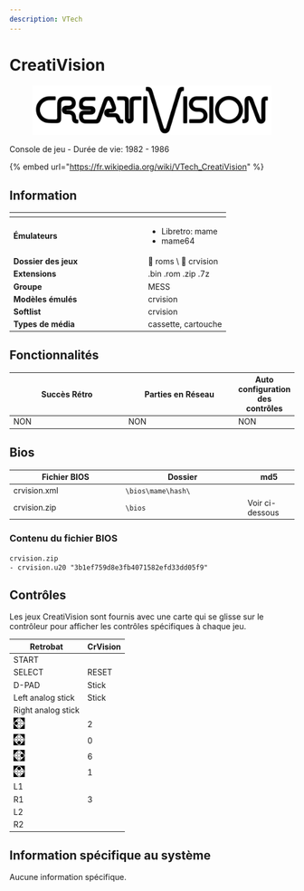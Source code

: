 ```yaml
---
description: VTech
---
```


# CreatiVision

<div align="left">

<figure><img src="https://raw.githubusercontent.com/fabricecaruso/es-theme-carbon/52ff37c9e265587d006945a2ba695b5a962b3a3d/art/logos/creativision.svg" alt=""><figcaption></figcaption></figure>

</div>

Console de jeu - Durée de vie: 1982 - 1986

{% embed url="https://fr.wikipedia.org/wiki/VTech_CreatiVision" %}

## Information

<table data-header-hidden><thead><tr><th width="224"></th><th></th></tr></thead><tbody><tr><td><strong>Émulateurs</strong></td><td><ul><li>Libretro: mame</li><li>mame64</li></ul></td></tr><tr><td><strong>Dossier des jeux</strong></td><td><span data-gb-custom-inline data-tag="emoji" data-code="1f4c2">📂</span> roms \ <span data-gb-custom-inline data-tag="emoji" data-code="1f4c2">📂</span> crvision</td></tr><tr><td><strong>Extensions</strong></td><td>.bin .rom .zip .7z</td></tr><tr><td><strong>Groupe</strong></td><td>MESS</td></tr><tr><td><strong>Modèles émulés</strong></td><td>crvision</td></tr><tr><td><strong>Softlist</strong></td><td>crvision</td></tr><tr><td><strong>Types de média</strong></td><td>cassette, cartouche</td></tr></tbody></table>

## Fonctionnalités

<table><thead><tr><th width="256">Succès Rétro</th><th width="243">Parties en Réseau</th><th>Auto configuration des contrôles</th></tr></thead><tbody><tr><td>NON</td><td>NON</td><td>NON</td></tr></tbody></table>

## Bios

<table><thead><tr><th width="184">Fichier BIOS</th><th width="202">Dossier</th><th>md5</th></tr></thead><tbody><tr><td>crvision.xml</td><td><code>\bios\mame\hash\</code></td><td></td></tr><tr><td>crvision.zip</td><td><code>\bios</code></td><td>Voir ci-dessous</td></tr></tbody></table>

### Contenu du fichier BIOS

```
crvision.zip
- crvision.u20 "3b1ef759d8e3fb4071582efd33dd05f9"
```

## Contrôles

Les jeux CreatiVision sont fournis avec une carte qui se glisse sur le contrôleur pour afficher les contrôles spécifiques à chaque jeu.

| Retrobat                                          | CrVision |
| ------------------------------------------------- | -------- |
| START                                             |          |
| SELECT                                            | RESET    |
| D-PAD                                             | Stick    |
| Left analog stick                                 | Stick    |
| Right analog stick                                |          |
| ![](<../../../../.gitbook/assets/image (32).png>) | 2        |
| ![](<../../../../.gitbook/assets/image (19).png>) | 0        |
| ![](<../../../../.gitbook/assets/image (6).png>)  | 6        |
| ![](<../../../../.gitbook/assets/image (34).png>) | 1        |
| L1                                                |          |
| R1                                                | 3        |
| L2                                                |          |
| R2                                                |          |

## Information spécifique au système

Aucune information spécifique.
